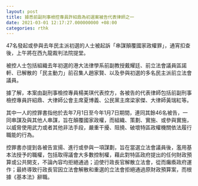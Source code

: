```yaml
---
layout: post
title: 據悉前副刑事檢控專員許紹鼎為初選案被告代表律師之一
date: 2021-03-01 12:17:27.000000000 +08:00
categories: rthk
---
```


47名發起或參與去年民主派初選的人士被起訴「串謀顛覆國家政權罪」，通宵扣查後，上午將在西九龍裁判法院提堂。

被控人士包括組織去年初選的港大法律學系前副教授戴耀廷、前立法會議員區諾軒、已解散的「民主動力」前召集人趙家賢、以及參與初選的多名民主派前立法會議員。

據了解，本案由副刑事檢控專員楊美琪代表控方，各被告的代表律師包括前副刑事檢控專員許紹鼎、大律師公會主席夏博義、公民黨主席梁家傑、大律師黃瑞紅等。

其中一人的控罪書指他於去年7月1日至今年1月7日期間，連同其餘46名被告，一同串謀及與其他人串謀，旨在顛覆國家政權，而組織、策劃、實施、或參與實施，以威脅使用武力或者其他非法手段，嚴重干擾、阻撓、破壞特區政權機關依法履行職能的行為。

控罪書亦提到各被告宣揚、進行或參與一項謀劃，旨在當選立法會議員後，濫用基本法授予的職權，包括取得議會大多數控制權，藉此對特區政府提出的任何財政預算或公共開支，不論內容均拒絕通過；迫使行政長官解散立法會，從而癱瘓政府運作；最終導致行政長官因立法會解散和重選的立法會拒絕通過原財政預算案，而根據《基本法》辭職。
